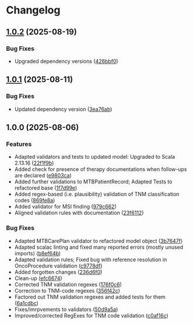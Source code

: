 # Changelog

## [1.0.2](https://github.com/dnpm-dip/mtb-validation-service/compare/v1.0.1...v1.0.2) (2025-08-19)


### Bug Fixes

* Upgraded dependency versions ([426bbf0](https://github.com/dnpm-dip/mtb-validation-service/commit/426bbf09e549db419d00fb944a95d8602e74d1e0))

## [1.0.1](https://github.com/dnpm-dip/mtb-validation-service/compare/v1.0.0...v1.0.1) (2025-08-11)


### Bug Fixes

* Updated dependency version ([3ea76ab](https://github.com/dnpm-dip/mtb-validation-service/commit/3ea76ab6bb8977009364e9f46252de411adf654b))

## 1.0.0 (2025-08-06)


### Features

* Adapted validators and tests to updated model: Upgraded to Scala 2.13.16 ([22f1f9b](https://github.com/dnpm-dip/mtb-validation-service/commit/22f1f9b29f0fa25799830c38d25c263c25856421))
* Added check for presence of therapy documentations when follow-ups are declared ([e9803ca](https://github.com/dnpm-dip/mtb-validation-service/commit/e9803ca701de3485598ecee435cc198a5c5b971e))
* Added further validations to MTBPatientRecord; Adapted Tests to refactored base ([1f7d99e](https://github.com/dnpm-dip/mtb-validation-service/commit/1f7d99eabd85156ba77e69ad387a1b0d56e0b16b))
* Added regex-based (i.e. plausibility) validation of TNM classification codes ([869fe8a](https://github.com/dnpm-dip/mtb-validation-service/commit/869fe8aea5a32150ded4f24223827cde6c0323ed))
* Added validator for MSI finding ([979c662](https://github.com/dnpm-dip/mtb-validation-service/commit/979c662582b767bc19c507d6b3885ba204ef4556))
* Aligned validation rules with documentation ([23f6112](https://github.com/dnpm-dip/mtb-validation-service/commit/23f6112d54f27687998477d4c0f5b7da8a166a9f))


### Bug Fixes

* Adapted MTBCarePlan validator to refactored model object ([3b7647f](https://github.com/dnpm-dip/mtb-validation-service/commit/3b7647fcf0f6189c3bb90fc6259da5771d8de8f3))
* Adapted scalac linting and fixed many reported errors (mostly unused imports) ([b8ef64b](https://github.com/dnpm-dip/mtb-validation-service/commit/b8ef64bf0d50ca83490a340dc13b6b2e06dd046b))
* Adapted validation rules; Fixed bug with reference resolution in OncoProcedure validation ([c9778df](https://github.com/dnpm-dip/mtb-validation-service/commit/c9778dfa92d29b5a95f168dfc845ee378a3b79c2))
* Added forgotten changes ([236d6f0](https://github.com/dnpm-dip/mtb-validation-service/commit/236d6f087a6cd91a018514e414558beec477c7a5))
* Clean-up ([efc6674](https://github.com/dnpm-dip/mtb-validation-service/commit/efc66747328777bab325f1a8358837f6512f2d98))
* Corrected TNM validation regexes ([176f0c6](https://github.com/dnpm-dip/mtb-validation-service/commit/176f0c6b1b1d8b87eef3fa4c5a93abbad96ccd36))
* Correction to TNM-code regexes ([356f42c](https://github.com/dnpm-dip/mtb-validation-service/commit/356f42c11f1713e93267119538e6914f63eaaac0))
* Factored out TNM validation regexes and added tests for them ([6a1cdbc](https://github.com/dnpm-dip/mtb-validation-service/commit/6a1cdbc30fd325a9cb08cb370cb47cdc64c82460))
* Fixes/imrpvements to validators ([50d9a5a](https://github.com/dnpm-dip/mtb-validation-service/commit/50d9a5a5e8f14655db6bb5f866e6a6637188ab21))
* Improved/corrected RegExes for TNM code validation ([c0af16c](https://github.com/dnpm-dip/mtb-validation-service/commit/c0af16c1ebe8a878aa8d19c7e54e3ab5519426cd))
